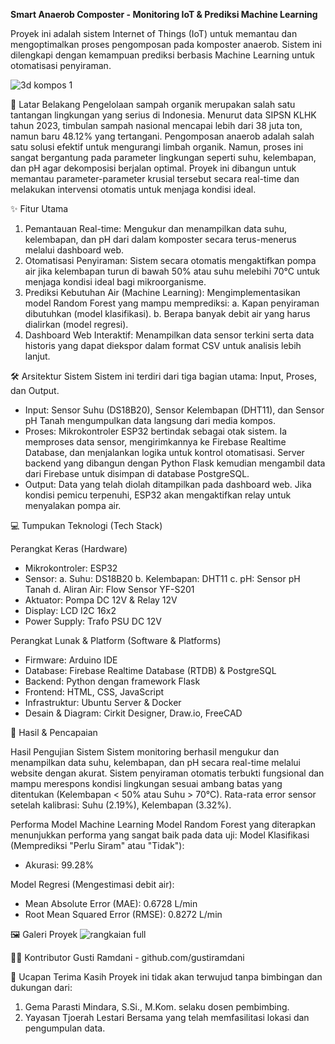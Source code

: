******Smart Anaerob Composter - Monitoring IoT & Prediksi Machine Learning******

Proyek ini adalah sistem Internet of Things (IoT) untuk memantau dan mengoptimalkan proses pengomposan pada komposter anaerob. Sistem ini dilengkapi dengan kemampuan prediksi berbasis Machine Learning untuk otomatisasi penyiraman.

![3d kompos 1](https://github.com/user-attachments/assets/3990bcaf-01ba-44f5-861f-15f688e73a9f)

📝 Latar Belakang
Pengelolaan sampah organik merupakan salah satu tantangan lingkungan yang serius di Indonesia. Menurut data SIPSN KLHK tahun 2023, timbulan sampah nasional mencapai lebih dari 38 juta ton, namun baru 48.12% yang tertangani. Pengomposan anaerob adalah salah satu solusi efektif untuk mengurangi limbah organik. Namun, proses ini sangat bergantung pada parameter lingkungan seperti suhu, kelembapan, dan pH agar dekomposisi berjalan optimal. Proyek ini dibangun untuk memantau parameter-parameter krusial tersebut secara real-time dan melakukan intervensi otomatis untuk menjaga kondisi ideal. 

✨ Fitur Utama
1. Pemantauan Real-time: Mengukur dan menampilkan data suhu, kelembapan, dan pH dari dalam komposter secara terus-menerus melalui dashboard web. 
2. Otomatisasi Penyiraman: Sistem secara otomatis mengaktifkan pompa air jika kelembapan turun di bawah 50% atau suhu melebihi 70°C untuk menjaga kondisi ideal bagi mikroorganisme.
3. Prediksi Kebutuhan Air (Machine Learning): Mengimplementasikan model Random Forest yang mampu memprediksi:
   a. Kapan penyiraman dibutuhkan (model klasifikasi). 
   b. Berapa banyak debit air yang harus dialirkan (model regresi). 
4. Dashboard Web Interaktif: Menampilkan data sensor terkini serta data historis yang dapat diekspor dalam format CSV untuk analisis lebih lanjut.

🛠️ Arsitektur Sistem
Sistem ini terdiri dari tiga bagian utama: Input, Proses, dan Output. 

- Input: Sensor Suhu (DS18B20), Sensor Kelembapan (DHT11), dan Sensor pH Tanah mengumpulkan data langsung dari media kompos. 
- Proses: Mikrokontroler ESP32 bertindak sebagai otak sistem. Ia memproses data sensor, mengirimkannya ke Firebase Realtime Database, dan menjalankan logika untuk kontrol otomatisasi. Server backend yang dibangun dengan Python Flask kemudian mengambil data dari Firebase untuk disimpan di database PostgreSQL. 
- Output: Data yang telah diolah ditampilkan pada dashboard web. Jika kondisi pemicu terpenuhi, ESP32 akan mengaktifkan relay untuk menyalakan pompa air.

💻 Tumpukan Teknologi (Tech Stack)

Perangkat Keras (Hardware)
- Mikrokontroler: ESP32 
- Sensor:
  a. Suhu: DS18B20 
  b. Kelembapan: DHT11 
  c. pH: Sensor pH Tanah 
  d. Aliran Air: Flow Sensor YF-S201 
- Aktuator: Pompa DC 12V & Relay 12V 
- Display: LCD I2C 16x2 
- Power Supply: Trafo PSU DC 12V 

Perangkat Lunak & Platform (Software & Platforms)
- Firmware: Arduino IDE 
- Database: Firebase Realtime Database (RTDB) & PostgreSQL 
- Backend: Python dengan framework Flask 
- Frontend: HTML, CSS, JavaScript 
- Infrastruktur: Ubuntu Server & Docker 
- Desain & Diagram: Cirkit Designer, Draw.io, FreeCAD

🚀 Hasil & Pencapaian

Hasil Pengujian Sistem
Sistem monitoring berhasil mengukur dan menampilkan data suhu, kelembapan, dan pH secara real-time melalui website dengan akurat. 
Sistem penyiraman otomatis terbukti fungsional dan mampu merespons kondisi lingkungan sesuai ambang batas yang ditentukan (Kelembapan < 50% atau Suhu > 70°C). 
Rata-rata error sensor setelah kalibrasi: Suhu (2.19%), Kelembapan (3.32%). 


Performa Model Machine Learning
Model Random Forest yang diterapkan menunjukkan performa yang sangat baik pada data uji:
Model Klasifikasi (Memprediksi "Perlu Siram" atau "Tidak"):
* Akurasi: 99.28% 

Model Regresi (Mengestimasi debit air):
* Mean Absolute Error (MAE): 0.6728 L/min 
* Root Mean Squared Error (RMSE): 0.8272 L/min


🖼️ Galeri Proyek
![rangkaian full](https://github.com/user-attachments/assets/84dff612-31b7-445e-b9c9-c5f194b49af1)


🧑‍💻 Kontributor
Gusti Ramdani - github.com/gustiramdani 

🙏 Ucapan Terima Kasih
Proyek ini tidak akan terwujud tanpa bimbingan dan dukungan dari:
1. Gema Parasti Mindara, S.Si., M.Kom. selaku dosen pembimbing. 
2. Yayasan Tjoerah Lestari Bersama yang telah memfasilitasi lokasi dan pengumpulan data.

